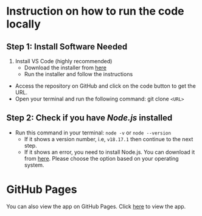 # Instruction on how to run the code locally
## Step 1: Install Software Needed
1. Install VS Code (highly recommended)
    - Download the installer from [here](https://code.visualstudio.com/download)
    - Run the installer and follow the instructions
- Access the repository on GitHub and click on the code button to get the URL.
- Open your terminal and run the following command: git clone `<URL>`

## Step 2: Check if you have ***Node.js*** installed
- Run this command in your terminal: `node -v` or `node --version`
    - If it shows a version number, i.e, `v18.17.1` then continue to the next step.
    - If it shows an error, you need to install Node.js. You can download it from [here](https://nodejs.org/en/download/). Please choose the option based on your operating system.

# GitHub Pages

You can also view the app on GitHub Pages. Click [here](https://minhnhat1901.github.io/Minh-Duong-take-home-assignment/) to view the app.